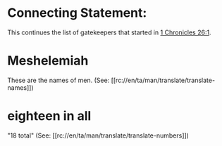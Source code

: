 # Connecting Statement:

This continues the list of gatekeepers that started in [1 Chronicles 26:1](../26/01.md).

# Meshelemiah

These are the names of men. (See: [[rc://en/ta/man/translate/translate-names]])

# eighteen in all

"18 total" (See: [[rc://en/ta/man/translate/translate-numbers]])

